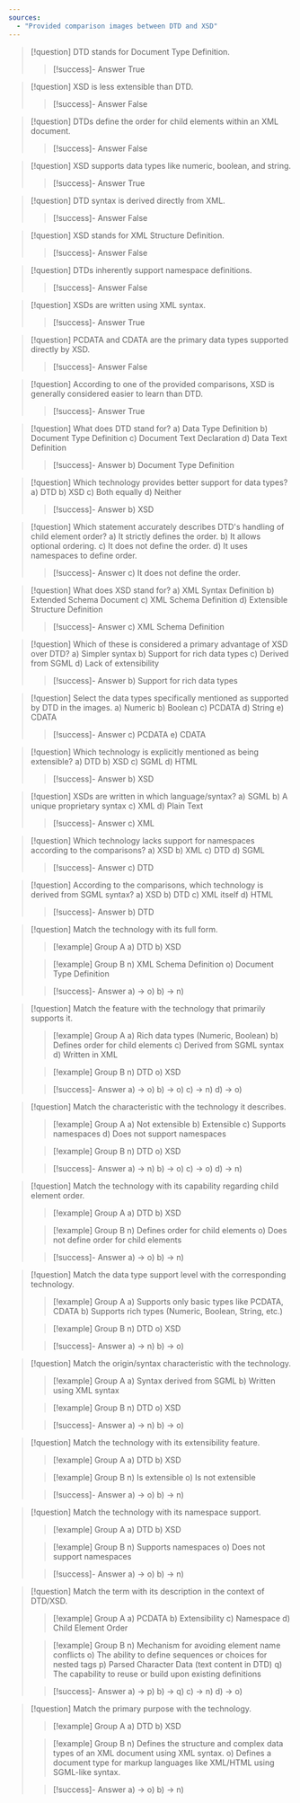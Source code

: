 ```yaml
---
sources:
  - "Provided comparison images between DTD and XSD"
---
```

> [!question] DTD stands for Document Type Definition.
>> [!success]- Answer
>> True

> [!question] XSD is less extensible than DTD.
>> [!success]- Answer
>> False

> [!question] DTDs define the order for child elements within an XML document.
>> [!success]- Answer
>> False

> [!question] XSD supports data types like numeric, boolean, and string.
>> [!success]- Answer
>> True

> [!question] DTD syntax is derived directly from XML.
>> [!success]- Answer
>> False

> [!question] XSD stands for XML Structure Definition.
>> [!success]- Answer
>> False

> [!question] DTDs inherently support namespace definitions.
>> [!success]- Answer
>> False

> [!question] XSDs are written using XML syntax.
>> [!success]- Answer
>> True

> [!question] PCDATA and CDATA are the primary data types supported directly by XSD.
>> [!success]- Answer
>> False

> [!question] According to one of the provided comparisons, XSD is generally considered easier to learn than DTD.
>> [!success]- Answer
>> True

> [!question] What does DTD stand for?
> a) Data Type Definition
> b) Document Type Definition
> c) Document Text Declaration
> d) Data Text Definition
>> [!success]- Answer
>> b) Document Type Definition

> [!question] Which technology provides better support for data types?
> a) DTD
> b) XSD
> c) Both equally
> d) Neither
>> [!success]- Answer
>> b) XSD

> [!question] Which statement accurately describes DTD's handling of child element order?
> a) It strictly defines the order.
> b) It allows optional ordering.
> c) It does not define the order.
> d) It uses namespaces to define order.
>> [!success]- Answer
>> c) It does not define the order.

> [!question] What does XSD stand for?
> a) XML Syntax Definition
> b) Extended Schema Document
> c) XML Schema Definition
> d) Extensible Structure Definition
>> [!success]- Answer
>> c) XML Schema Definition

> [!question] Which of these is considered a primary advantage of XSD over DTD?
> a) Simpler syntax
> b) Support for rich data types
> c) Derived from SGML
> d) Lack of extensibility
>> [!success]- Answer
>> b) Support for rich data types

> [!question] Select the data types specifically mentioned as supported by DTD in the images.
> a) Numeric
> b) Boolean
> c) PCDATA
> d) String
> e) CDATA
>> [!success]- Answer
>> c) PCDATA
>> e) CDATA

> [!question] Which technology is explicitly mentioned as being extensible?
> a) DTD
> b) XSD
> c) SGML
> d) HTML
>> [!success]- Answer
>> b) XSD

> [!question] XSDs are written in which language/syntax?
> a) SGML
> b) A unique proprietary syntax
> c) XML
> d) Plain Text
>> [!success]- Answer
>> c) XML

> [!question] Which technology lacks support for namespaces according to the comparisons?
> a) XSD
> b) XML
> c) DTD
> d) SGML
>> [!success]- Answer
>> c) DTD

> [!question] According to the comparisons, which technology is derived from SGML syntax?
> a) XSD
> b) DTD
> c) XML itself
> d) HTML
>> [!success]- Answer
>> b) DTD

> [!question] Match the technology with its full form.
>> [!example] Group A
>> a) DTD
>> b) XSD
>
>> [!example] Group B
>> n) XML Schema Definition
>> o) Document Type Definition
>
>> [!success]- Answer
>> a) -> o)
>> b) -> n)

> [!question] Match the feature with the technology that primarily supports it.
>> [!example] Group A
>> a) Rich data types (Numeric, Boolean)
>> b) Defines order for child elements
>> c) Derived from SGML syntax
>> d) Written in XML
>
>> [!example] Group B
>> n) DTD
>> o) XSD
>
>> [!success]- Answer
>> a) -> o)
>> b) -> o)
>> c) -> n)
>> d) -> o)

> [!question] Match the characteristic with the technology it describes.
>> [!example] Group A
>> a) Not extensible
>> b) Extensible
>> c) Supports namespaces
>> d) Does not support namespaces
>
>> [!example] Group B
>> n) DTD
>> o) XSD
>
>> [!success]- Answer
>> a) -> n)
>> b) -> o)
>> c) -> o)
>> d) -> n)

> [!question] Match the technology with its capability regarding child element order.
>> [!example] Group A
>> a) DTD
>> b) XSD
>
>> [!example] Group B
>> n) Defines order for child elements
>> o) Does not define order for child elements
>
>> [!success]- Answer
>> a) -> o)
>> b) -> n)

> [!question] Match the data type support level with the corresponding technology.
>> [!example] Group A
>> a) Supports only basic types like PCDATA, CDATA
>> b) Supports rich types (Numeric, Boolean, String, etc.)
>
>> [!example] Group B
>> n) DTD
>> o) XSD
>
>> [!success]- Answer
>> a) -> n)
>> b) -> o)

> [!question] Match the origin/syntax characteristic with the technology.
>> [!example] Group A
>> a) Syntax derived from SGML
>> b) Written using XML syntax
>
>> [!example] Group B
>> n) DTD
>> o) XSD
>
>> [!success]- Answer
>> a) -> n)
>> b) -> o)

> [!question] Match the technology with its extensibility feature.
>> [!example] Group A
>> a) DTD
>> b) XSD
>
>> [!example] Group B
>> n) Is extensible
>> o) Is not extensible
>
>> [!success]- Answer
>> a) -> o)
>> b) -> n)

> [!question] Match the technology with its namespace support.
>> [!example] Group A
>> a) DTD
>> b) XSD
>
>> [!example] Group B
>> n) Supports namespaces
>> o) Does not support namespaces
>
>> [!success]- Answer
>> a) -> o)
>> b) -> n)

> [!question] Match the term with its description in the context of DTD/XSD.
>> [!example] Group A
>> a) PCDATA
>> b) Extensibility
>> c) Namespace
>> d) Child Element Order
>
>> [!example] Group B
>> n) Mechanism for avoiding element name conflicts
>> o) The ability to define sequences or choices for nested tags
>> p) Parsed Character Data (text content in DTD)
>> q) The capability to reuse or build upon existing definitions
>
>> [!success]- Answer
>> a) -> p)
>> b) -> q)
>> c) -> n)
>> d) -> o)

> [!question] Match the primary purpose with the technology.
>> [!example] Group A
>> a) DTD
>> b) XSD
>
>> [!example] Group B
>> n) Defines the structure and complex data types of an XML document using XML syntax.
>> o) Defines a document type for markup languages like XML/HTML using SGML-like syntax.
>
>> [!success]- Answer
>> a) -> o)
>> b) -> n)